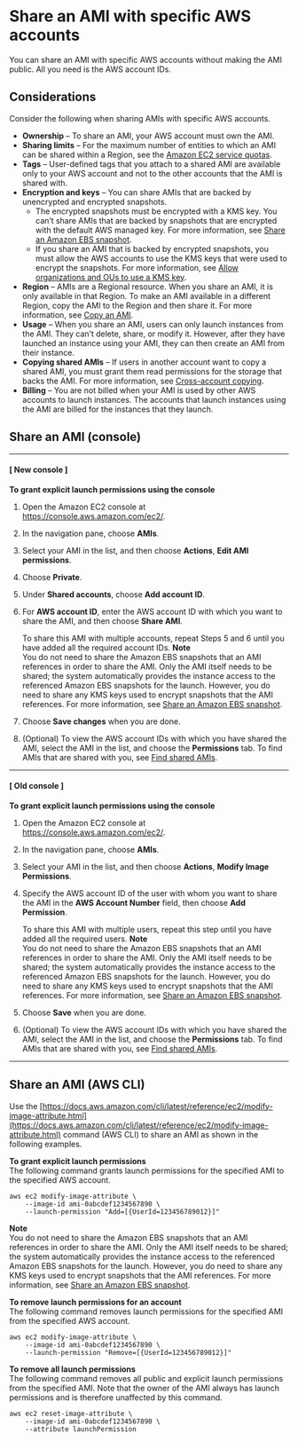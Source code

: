 # Share an AMI with specific AWS accounts<a name="sharingamis-explicit"></a>

You can share an AMI with specific AWS accounts without making the AMI public\. All you need is the AWS account IDs\.



## Considerations<a name="considerations-for-sharing-AMI-with-accounts"></a>

Consider the following when sharing AMIs with specific AWS accounts\.
+ **Ownership** – To share an AMI, your AWS account must own the AMI\.
+ **Sharing limits** – For the maximum number of entities to which an AMI can be shared within a Region, see the [Amazon EC2 service quotas](https://docs.aws.amazon.com/general/latest/gr/ec2-service.html#limits_ec2)\.
+ **Tags** – User\-defined tags that you attach to a shared AMI are available only to your AWS account and not to the other accounts that the AMI is shared with\.
+ **Encryption and keys** – You can share AMIs that are backed by unencrypted and encrypted snapshots\.
  + The encrypted snapshots must be encrypted with a KMS key\. You can’t share AMIs that are backed by snapshots that are encrypted with the default AWS managed key\. For more information, see [Share an Amazon EBS snapshot](ebs-modifying-snapshot-permissions.md)\.
  + If you share an AMI that is backed by encrypted snapshots, you must allow the AWS accounts to use the KMS keys that were used to encrypt the snapshots\. For more information, see [Allow organizations and OUs to use a KMS key](share-amis-with-organizations-and-OUs.md#allow-org-ou-to-use-key)\.
+ **Region** – AMIs are a Regional resource\. When you share an AMI, it is only available in that Region\. To make an AMI available in a different Region, copy the AMI to the Region and then share it\. For more information, see [Copy an AMI](CopyingAMIs.md)\.
+ **Usage** – When you share an AMI, users can only launch instances from the AMI\. They can’t delete, share, or modify it\. However, after they have launched an instance using your AMI, they can then create an AMI from their instance\.
+ **Copying shared AMIs** – If users in another account want to copy a shared AMI, you must grant them read permissions for the storage that backs the AMI\. For more information, see [Cross\-account copying](CopyingAMIs.md#copy-ami-across-accounts)\.
+ **Billing** – You are not billed when your AMI is used by other AWS accounts to launch instances\. The accounts that launch instances using the AMI are billed for the instances that they launch\.

## Share an AMI \(console\)<a name="sharingamis-console"></a>

------
#### [ New console ]

**To grant explicit launch permissions using the console**

1. Open the Amazon EC2 console at [https://console\.aws\.amazon\.com/ec2/](https://console.aws.amazon.com/ec2/)\.

1. In the navigation pane, choose **AMIs**\.

1. Select your AMI in the list, and then choose **Actions**, **Edit AMI permissions**\.

1. Choose **Private**\.

1. Under **Shared accounts**, choose **Add account ID**\.

1. For **AWS account ID**, enter the AWS account ID with which you want to share the AMI, and then choose **Share AMI**\.

   To share this AMI with multiple accounts, repeat Steps 5 and 6 until you have added all the required account IDs\.
**Note**  
You do not need to share the Amazon EBS snapshots that an AMI references in order to share the AMI\. Only the AMI itself needs to be shared; the system automatically provides the instance access to the referenced Amazon EBS snapshots for the launch\. However, you do need to share any KMS keys used to encrypt snapshots that the AMI references\. For more information, see [Share an Amazon EBS snapshot](ebs-modifying-snapshot-permissions.md)\.

1. Choose **Save changes** when you are done\.

1. \(Optional\) To view the AWS account IDs with which you have shared the AMI, select the AMI in the list, and choose the **Permissions** tab\. To find AMIs that are shared with you, see [Find shared AMIs](usingsharedamis-finding.md)\.

------
#### [ Old console ]

**To grant explicit launch permissions using the console**

1. Open the Amazon EC2 console at [https://console\.aws\.amazon\.com/ec2/](https://console.aws.amazon.com/ec2/)\.

1. In the navigation pane, choose **AMIs**\.

1. Select your AMI in the list, and then choose **Actions**, **Modify Image Permissions**\.

1. Specify the AWS account ID of the user with whom you want to share the AMI in the **AWS Account Number** field, then choose **Add Permission**\.

   To share this AMI with multiple users, repeat this step until you have added all the required users\.
**Note**  
You do not need to share the Amazon EBS snapshots that an AMI references in order to share the AMI\. Only the AMI itself needs to be shared; the system automatically provides the instance access to the referenced Amazon EBS snapshots for the launch\. However, you do need to share any KMS keys used to encrypt snapshots that the AMI references\. For more information, see [Share an Amazon EBS snapshot](ebs-modifying-snapshot-permissions.md)\.

1. Choose **Save** when you are done\.

1. \(Optional\) To view the AWS account IDs with which you have shared the AMI, select the AMI in the list, and choose the **Permissions** tab\. To find AMIs that are shared with you, see [Find shared AMIs](usingsharedamis-finding.md)\.

------

## Share an AMI \(AWS CLI\)<a name="sharingamis-aws-cli"></a>

Use the [https://docs.aws.amazon.com/cli/latest/reference/ec2/modify-image-attribute.html](https://docs.aws.amazon.com/cli/latest/reference/ec2/modify-image-attribute.html) command \(AWS CLI\) to share an AMI as shown in the following examples\.

**To grant explicit launch permissions**  
The following command grants launch permissions for the specified AMI to the specified AWS account\.

```
aws ec2 modify-image-attribute \
    --image-id ami-0abcdef1234567890 \
    --launch-permission "Add=[{UserId=123456789012}]"
```

**Note**  
You do not need to share the Amazon EBS snapshots that an AMI references in order to share the AMI\. Only the AMI itself needs to be shared; the system automatically provides the instance access to the referenced Amazon EBS snapshots for the launch\. However, you do need to share any KMS keys used to encrypt snapshots that the AMI references\. For more information, see [Share an Amazon EBS snapshot](ebs-modifying-snapshot-permissions.md)\.

**To remove launch permissions for an account**  
The following command removes launch permissions for the specified AMI from the specified AWS account\.

```
aws ec2 modify-image-attribute \
    --image-id ami-0abcdef1234567890 \
    --launch-permission "Remove=[{UserId=123456789012}]"
```

**To remove all launch permissions**  
The following command removes all public and explicit launch permissions from the specified AMI\. Note that the owner of the AMI always has launch permissions and is therefore unaffected by this command\.

```
aws ec2 reset-image-attribute \
    --image-id ami-0abcdef1234567890 \
    --attribute launchPermission
```